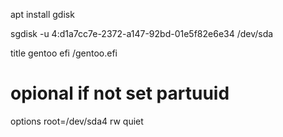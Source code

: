 apt install gdisk

sgdisk -u 4:d1a7cc7e-2372-a147-92bd-01e5f82e6e34 /dev/sda

 title gentoo
efi /gentoo.efi

# opional if not set partuuid
options root=/dev/sda4 rw quiet 

